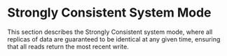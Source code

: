 # Strongly Consistent System Mode

This section describes the Strongly Consistent system mode, where all replicas of data are guaranteed to be identical at any given time, ensuring that all reads return the most recent write.